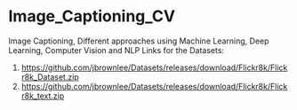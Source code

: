 # Image_Captioning_CV
Image Captioning, Different approaches using Machine Learning, Deep Learning, Computer Vision and NLP
Links for the Datasets:
 1. https://github.com/jbrownlee/Datasets/releases/download/Flickr8k/Flickr8k_Dataset.zip
 2. https://github.com/jbrownlee/Datasets/releases/download/Flickr8k/Flickr8k_text.zip
